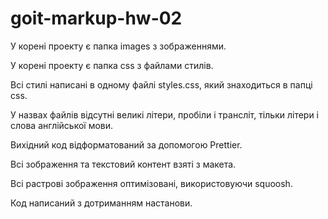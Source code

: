 # goit-markup-hw-02

У корені проекту є папка images з зображеннями.

У корені проекту є папка css з файлами стилів.

Всі стилі написані в одному файлі styles.css, який знаходиться в папці css.

У назвах файлів відсутні великі літери, пробіли і трансліт, тільки літери і слова англійської мови.

Вихідний код відформатований за допомогою Prettier.

Всі зображення та текстовий контент взяті з макета.

Всі растрові зображення оптимізовані, використовуючи squoosh.

Код написаний з дотриманням настанови.
